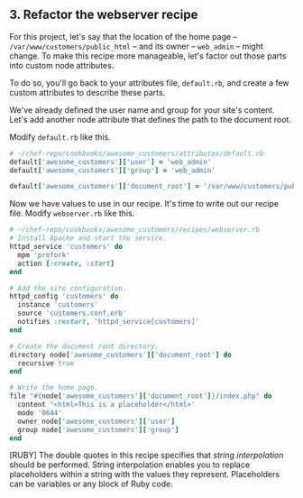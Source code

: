 ## 3. Refactor the webserver recipe

For this project, let's say that the location of the home page &ndash; <code class="file-path">/var/www/customers/public_html</code> &ndash; and its owner &ndash; `web_admin` &ndash; might change. To make this recipe more manageable, let's factor out those parts into custom node attributes.

To do so, you'll go back to your attributes file, <code class="file-path">default.rb</code>, and create a few custom attributes to describe these parts.

We've already defined the user name and group for your site's content. Let's add another node attribute that defines the path to the document root.

Modify <code class="file-path">default.rb</code> like this.

```ruby
# ~/chef-repo/cookbooks/awesome_customers/attributes/default.rb
default['awesome_customers']['user'] = 'web_admin'
default['awesome_customers']['group'] = 'web_admin'

default['awesome_customers']['document_root'] = '/var/www/customers/public_html'
```

Now we have values to use in our recipe. It's time to write out our recipe file. Modify <code class="file-path">webserver.rb</code>  like this.

```ruby
# ~/chef-repo/cookbooks/awesome_customers/recipes/webserver.rb
# Install Apache and start the service.
httpd_service 'customers' do
  mpm 'prefork'
  action [:create, :start]
end

# Add the site configuration.
httpd_config 'customers' do
  instance 'customers'
  source 'customers.conf.erb'
  notifies :restart, 'httpd_service[customers]'
end

# Create the document root directory.
directory node['awesome_customers']['document_root'] do
  recursive true
end

# Write the home page.
file "#{node['awesome_customers']['document_root']}/index.php" do
  content '<html>This is a placeholder</html>'
  mode '0644'
  owner node['awesome_customers']['user']
  group node['awesome_customers']['group']
end
```

[RUBY] The double quotes in this recipe specifies that _string interpolation_ should be performed. String interpolation enables you to replace placeholders within a string with the values they represent. Placeholders can be variables or any block of Ruby code.
